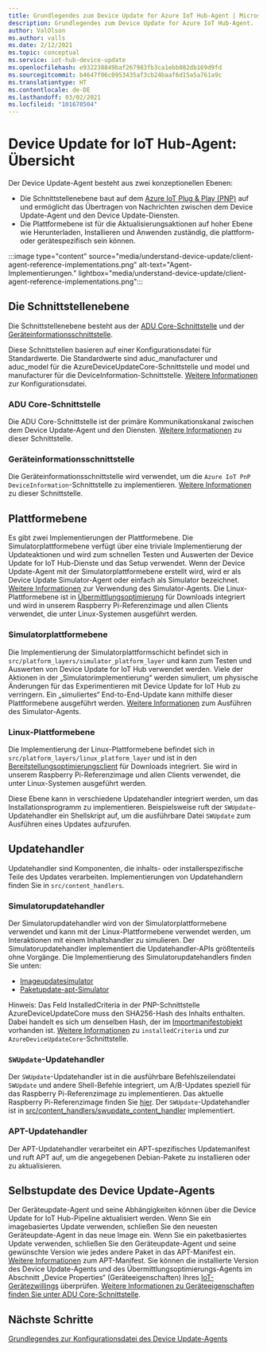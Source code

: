 ```yaml
---
title: Grundlegendes zum Device Update for Azure IoT Hub-Agent | Microsoft-Dokumentation
description: Grundlegendes zum Device Update for Azure IoT Hub-Agent.
author: ValOlson
ms.author: valls
ms.date: 2/12/2021
ms.topic: conceptual
ms.service: iot-hub-device-update
ms.openlocfilehash: e932238849baf267983fb3ca1ebb082db169d9fd
ms.sourcegitcommit: b4647f06c0953435af3cb24baaf6d15a5a761a9c
ms.translationtype: HT
ms.contentlocale: de-DE
ms.lasthandoff: 03/02/2021
ms.locfileid: "101678504"
---
```

# <a name="device-update-for-iot-hub-agent-overview"></a>Device Update for IoT Hub-Agent: Übersicht

Der Device Update-Agent besteht aus zwei konzeptionellen Ebenen:

* Die Schnittstellenebene baut auf dem [Azure IoT Plug & Play (PNP)](https://docs.microsoft.com/azure/iot-pnp/overview-iot-plug-and-play) auf und ermöglicht das Übertragen von Nachrichten zwischen dem Device Update-Agent und den Device Update-Diensten.
* Die Plattformebene ist für die Aktualisierungsaktionen auf hoher Ebene wie Herunterladen, Installieren und Anwenden zuständig, die plattform- oder gerätespezifisch sein können.

:::image type="content" source="media/understand-device-update/client-agent-reference-implementations.png" alt-text="Agent-Implementierungen." lightbox="media/understand-device-update/client-agent-reference-implementations.png":::

## <a name="the-interface-layer"></a>Die Schnittstellenebene

Die Schnittstellenebene besteht aus der [ADU Core-Schnittstelle](https://github.com/Azure/iot-hub-device-update/tree/main/src/agent/adu_core_interface) und der [Geräteinformationsschnittstelle](https://github.com/Azure/iot-hub-device-update/tree/main/src/agent/device_info_interface).

Diese Schnittstellen basieren auf einer Konfigurationsdatei für Standardwerte. Die Standardwerte sind aduc_manufacturer und aduc_model für die AzureDeviceUpdateCore-Schnittstelle und model und manufacturer für die DeviceInformation-Schnittstelle. [Weitere Informationen](device-update-configuration-file.md) zur Konfigurationsdatei.

### <a name="adu-core-interface"></a>ADU Core-Schnittstelle

Die ADU Core-Schnittstelle ist der primäre Kommunikationskanal zwischen dem Device Update-Agent und den Diensten. [Weitere Informationen](device-update-plug-and-play.md#adu-core-interface) zu dieser Schnittstelle.

### <a name="device-information-interface"></a>Geräteinformationsschnittstelle

Die Geräteinformationsschnittstelle wird verwendet, um die `Azure IoT PnP DeviceInformation`-Schnittstelle zu implementieren. [Weitere Informationen](device-update-plug-and-play.md#device-information-interface) zu dieser Schnittstelle.

## <a name="the-platform-layer"></a>Plattformebene

Es gibt zwei Implementierungen der Plattformebene. Die Simulatorplattformebene verfügt über eine triviale Implementierung der Updateaktionen und wird zum schnellen Testen und Auswerten der Device Update for IoT Hub-Dienste und das Setup verwendet. Wenn der Device Update-Agent mit der Simulatorplattformebene erstellt wird, wird er als Device Update Simulator-Agent oder einfach als Simulator bezeichnet. [Weitere Informationen](https://github.com/Azure/iot-hub-device-update/blob/main/docs/agent-reference/how-to-run-agent.md) zur Verwendung des Simulator-Agents. Die Linux-Plattformebene ist in [Übermittlungsoptimierung](https://github.com/microsoft/do-client) für Downloads integriert und wird in unserem Raspberry Pi-Referenzimage und allen Clients verwendet, die unter Linux-Systemen ausgeführt werden.

### <a name="simulator-platform-layer"></a>Simulatorplattformebene

Die Implementierung der Simulatorplattformschicht befindet sich in `src/platform_layers/simulator_platform_layer` und kann zum Testen und Auswerten von Device Update for IoT Hub verwendet werden.  Viele der Aktionen in der „Simulatorimplementierung“ werden simuliert, um physische Änderungen für das Experimentieren mit Device Update for IoT Hub zu verringern.  Ein „simuliertes“ End-to-End-Update kann mithilfe dieser Plattformebene ausgeführt werden. [Weitere Informationen](https://github.com/Azure/iot-hub-device-update/blob/main/docs/agent-reference/how-to-run-agent.md) zum Ausführen des Simulator-Agents.

### <a name="linux-platform-layer"></a>Linux-Plattformebene

Die Implementierung der Linux-Plattformebene befindet sich in `src/platform_layers/linux_platform_layer` und ist in den [Bereitstellungsoptimierungsclient](https://github.com/microsoft/do-client/releases) für Downloads integriert. Sie wird in unserem Raspberry Pi-Referenzimage und allen Clients verwendet, die unter Linux-Systemen ausgeführt werden.

Diese Ebene kann in verschiedene Updatehandler integriert werden, um das Installationsprogramm zu implementieren. Beispielsweise ruft der `SWUpdate`-Updatehandler ein Shellskript auf, um die ausführbare Datei `SWUpdate` zum Ausführen eines Updates aufzurufen.

## <a name="update-handlers"></a>Updatehandler

Updatehandler sind Komponenten, die inhalts- oder installerspezifische Teile des Updates verarbeiten. Implementierungen von Updatehandlern finden Sie in `src/content_handlers`.

### <a name="simulator-update-handler"></a>Simulatorupdatehandler

Der Simulatorupdatehandler wird von der Simulatorplattformebene verwendet und kann mit der Linux-Plattformebene verwendet werden, um Interaktionen mit einem Inhaltshandler zu simulieren. Der Simulatorupdatehandler implementiert die Updatehandler-APIs größtenteils ohne Vorgänge. Die Implementierung des Simulatorupdatehandlers finden Sie unten:
* [Imageupdatesimulator](https://github.com/Azure/iot-hub-device-update/blob/main/src/content_handlers/swupdate_handler/inc/aduc/swupdate_simulator_handler.hpp)
* [Paketupdate-apt-Simulator](https://github.com/Azure/iot-hub-device-update/blob/main/src/content_handlers/apt_handler/inc/aduc/apt_simulator_handler.hpp)

Hinweis: Das Feld InstalledCriteria in der PNP-Schnittstelle AzureDeviceUpdateCore muss den SHA256-Hash des Inhalts enthalten. Dabei handelt es sich um denselben Hash, der im [Importmanifestobjekt](import-update.md#create-device-update-import-manifest) vorhanden ist. [Weitere Informationen](device-update-plug-and-play.md) zu `installedCriteria` und zur `AzureDeviceUpdateCore`-Schnittstelle.

### <a name="swupdate-update-handler"></a>`SWUpdate`-Updatehandler

Der `SWUpdate`-Updatehandler ist in die ausführbare Befehlszeilendatei `SWUpdate` und andere Shell-Befehle integriert, um A/B-Updates speziell für das Raspberry Pi-Referenzimage zu implementieren. Das aktuelle Raspberry Pi-Referenzimage finden Sie [hier](https://github.com/Azure/iot-hub-device-update/releases). Der `SWUpdate`-Updatehandler ist in [src/content_handlers/swupdate_content_handler](https://github.com/Azure/iot-hub-device-update/tree/main/src/content_handlers/swupdate_handler) implementiert.

### <a name="apt-update-handler"></a>APT-Updatehandler

Der APT-Updatehandler verarbeitet ein APT-spezifisches Updatemanifest und ruft APT auf, um die angegebenen Debian-Pakete zu installieren oder zu aktualisieren.

## <a name="self-update-device-update-agent"></a>Selbstupdate des Device Update-Agents

Der Geräteupdate-Agent und seine Abhängigkeiten können über die Device Update for IoT Hub-Pipeline aktualisiert werden. Wenn Sie ein imagebasiertes Update verwenden, schließen Sie den neuesten Geräteupdate-Agent in das neue Image ein. Wenn Sie ein paketbasiertes Update verwenden, schließen Sie den Geräteupdate-Agent und seine gewünschte Version wie jedes andere Paket in das APT-Manifest ein. [Weitere Informationen](device-update-apt-manifest.md) zum APT-Manifest. Sie können die installierte Version des Device Update-Agents und des Übermittlungsoptimierungs-Agents im Abschnitt „Device Properties“ (Geräteeigenschaften) Ihres [IoT-Gerätezwillings](https://docs.microsoft.com/azure/iot-hub/iot-hub-devguide-device-twins) überprüfen. [Weitere Informationen zu Geräteeigenschaften finden Sie unter ADU Core-Schnittstelle](device-update-plug-and-play.md#device-properties).

## <a name="next-steps"></a>Nächste Schritte
[Grundlegendes zur Konfigurationsdatei des Device Update-Agents](device-update-configuration-file.md)


